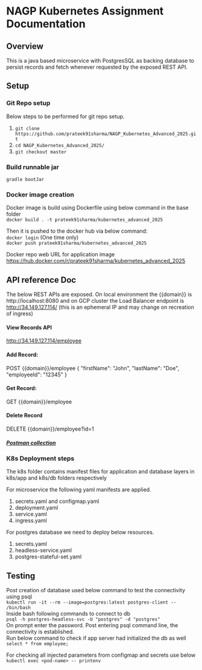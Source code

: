 # NAGP Kubernetes Assignment Documentation

## Overview
This is a java based microservice with PostgresSQL as backing database to
persist records and fetch whenever requested by the exposed REST API.

## Setup

### Git Repo setup
Below steps to be performed for git repo setup.
1. `git clone  https://github.com/prateek91sharma/NAGP_Kubernetes_Advanced_2025.git`
2. `cd NAGP_Kubernetes_Advanced_2025/`
3. `git checkout master`

### Build runnable jar
`gradle bootJar`

### Docker image creation
Docker image is build using Dockerfile using below command in the base folder <br/>
`docker build . -t prateek91sharma/kubernetes_advanced_2025`

Then it is pushed to the docker hub via below command:<br/>
`docker login` (One time only)<br/>
`docker push prateek91sharma/kubernetes_advanced_2025`

Docker repo web URL for application image<br/>
https://hub.docker.com/r/prateek91sharma/kubernetes_advanced_2025

## API reference Doc

The below REST APIs are exposed. On local environment  the {{domain}} is http://localhost:8080 
and on GCP cluster the Load Balancer endpoint is http://34.149.127.114/
(this is an ephemeral IP and may change on recreation of ingress)

#### View Records API
http://34.149.127.114/employee

#### Add Record:
POST {{domain}}/employee
{
"firstName": "John",
"lastName": "Doe",
"employeeId": "12345"
}

#### Get Record:
GET {{domain}}/employee

#### Delete Record
DELETE {{domain}}/employee?id=1

##### [Postman collection](NAGP%202025.postman_collection.json)

### K8s Deployment steps

The k8s folder contains manifest files for application and database layers
in k8s/app and k8s/db folders respectively

For microservice the following yaml manifests are applied.
1. secrets.yaml and configmap.yaml
2. deployment.yaml
3. service.yaml
4. ingress.yaml

For postgres database we need to deploy below resources.
1. secrets.yaml
2. headless-service.yaml
3. postgres-stateful-set.yaml

## Testing

Post creation of database used below command to test the connectivity using psql <br/>
`kubectl run -it --rm --image=postgres:latest postgres-client -- /bin/bash` <br/>
Inside bash following commands to connect to db <br/>
`psql -h postgres-headless-svc -U "postgres" -d "postgres"` <br/>
On prompt enter the password. Post entering psql command line, the connectivity is established. <br/>
Run below command to check if app server had initialized the db as well  <br/>
`select * from employee;`

For checking all injected parameters from configmap and secrets use below
`kubectl exec <pod-name> -- printenv`